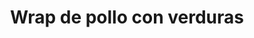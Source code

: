 ---
title: "Wrap de pollo con verduras"
description: "Contiene tortillas de trigo integral, atún, aguacate, tomate, lechuga y mayonesa."
image: /wrap-de-pollo.jpeg
---